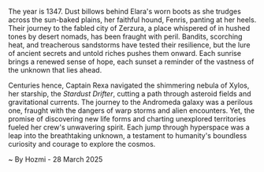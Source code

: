 
The year is 1347.  Dust billows behind Elara's worn boots as she trudges across the sun-baked plains, her faithful hound, Fenris, panting at her heels.  Their journey to the fabled city of Zerzura, a place whispered of in hushed tones by desert nomads, has been fraught with peril.  Bandits, scorching heat, and treacherous sandstorms have tested their resilience, but the lure of ancient secrets and untold riches pushes them onward. Each sunrise brings a renewed sense of hope, each sunset a reminder of the vastness of the unknown that lies ahead.

Centuries hence, Captain Rexa navigated the shimmering nebula of Xylos, her starship, the *Stardust Drifter*, cutting a path through asteroid fields and gravitational currents.  The journey to the Andromeda galaxy was a perilous one, fraught with the dangers of warp storms and alien encounters. Yet, the promise of discovering new life forms and charting unexplored territories fueled her crew's unwavering spirit.  Each jump through hyperspace was a leap into the breathtaking unknown, a testament to humanity's boundless curiosity and courage to explore the cosmos.

~ By Hozmi - 28 March 2025
